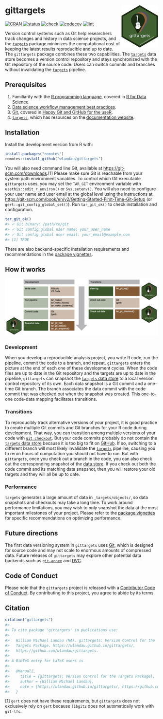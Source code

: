 
# gittargets <img src='man/figures/logo-readme.png' align="right" height="139"/>

[![CRAN](https://www.r-pkg.org/badges/version/gittargets)](https://CRAN.R-project.org/package=gittargets)
[![status](https://www.repostatus.org/badges/latest/wip.svg)](https://www.repostatus.org/#wip)
[![check](https://github.com/wlandau/gittargets/workflows/check/badge.svg)](https://github.com/wlandau/gittargets/actions?query=workflow%3Acheck)
[![codecov](https://codecov.io/gh/wlandau/gittargets/branch/main/graph/badge.svg?token=3T5DlLwUVl)](https://codecov.io/gh/wlandau/gittargets)
[![lint](https://github.com/wlandau/gittargets/workflows/lint/badge.svg)](https://github.com/wlandau/gittargets/actions?query=workflow%3Alint)

Version control systems such as Git help researchers track changes and
history in data science projects, and the
[`targets`](https://docs.ropensci.org/targets/) package minimizes the
computational cost of keeping the latest results reproducible and up to
date. The `gittargets` package combines these two capabilities. The
[`targets`](https://docs.ropensci.org/targets/) data store becomes a
version control repository and stays synchronized with the Git
repository of the source code. Users can switch commits and branches
without invalidating the [`targets`](https://docs.ropensci.org/targets/)
pipeline.

## Prerequisites

1.  Familiarity with the [R programming
    language](https://www.r-project.org/), covered in [R for Data
    Science](https://r4ds.had.co.nz/).
2.  [Data science workflow management best
    practices](https://rstats.wtf/index.html).
3.  [Git](https://git-scm.com), covered in [Happy Git and GitHub for the
    useR](https://happygitwithr.com).
4.  [`targets`](https://docs.ropensci.org/targets/), which has resources
    on the [documentation
    website](https://docs.ropensci.org/targets/#how-to-get-started).

## Installation

Install the development version from R with:

``` r
install.packages("remotes")
remotes::install_github("wlandau/gittargets")
```

You will also need command line Git, available at
<https://git-scm.com/downloads>.[1] Please make sure Git is reachable
from your system path environment variables. To control which Git
executable `gittargets` uses, you may set the `TAR_GIT` environment
variable with `usethis::edit_r_environ()` or `Sys.setenv()`. You will
also need to configure your user name and user email at the global level
using the instructions at
<https://git-scm.com/book/en/v2/Getting-Started-First-Time-Git-Setup>
(or `gert::git_config_global_set()`). Run `tar_git_ok()` to check
installation and configuration.

``` r
tar_git_ok()
#> ✓ Git binary: /path/to/git
#> ✓ Git config global user name: your_user_name
#> ✓ Git config global user email: your_email@example.com
#> [1] TRUE
```

There are also backend-specific installation requirements and
recommendations in the [package
vignettes](https://wlandau.github.io/gittargets/articles/index.html).

## How it works

![](./man/figures/workflow.png)

### Development

When you develop a reproducible analysis project, you write R code, run
the pipeline, commit the code to a branch, and repeat. `gittargets`
enters the picture at the end of each one of these development cycles.
When the code files are up to date in the Git repository and the targets
are up to date in the pipeline, `gittargets` can snapshot the [`targets`
data
store](https://books.ropensci.org/targets/files.html#internal-data-files)
to a local version control repository of its own. Each data snapshot is
a Git commit and a one-time Git branch. The branch associates the data
commit with the code commit that was checked out when the snapshot was
created. This one-to-one code-data mapping facilitates transitions.

### Transitions

To reproducibly track alternative versions of your project, it is good
practice to create multiple Git commits and Git branches for your R code
during development. That way, you can transition among multiple versions
of your code with
[`git checkout`](https://git-scm.com/docs/git-checkout). But your code
commits probably do not contain the [`targets` data
store](https://books.ropensci.org/targets/files.html#internal-data-files)
because it is too big to fit on [GitHub](https://github.com). If so,
switching to a different branch will most likely invalidate the
[`targets`](https://docs.ropensci.org/targets/) pipeline, causing you to
rerun hours of computation you should not have to run. But with
`gittargets`, once you check out a branch in the code, you can also
check out the corresponding snapshot of the [data
store](https://books.ropensci.org/targets/files.html#internal-data-files).
If you check out both the code commit and its matching data snapshot,
then you will restore your old targets and they will all be up to date.

### Performance

`targets` generates a large amount of data in `_targets/objects/`, so
data snapshots and checkouts may take a long time. To work around
performance limitations, you may wish to only snapshot the data at the
most important milestones of your project. Please refer to the [package
vignettes](https://wlandau.github.io/gittargets/articles/index.html) for
specific recommendations on optimizing performance.

## Future directions

The first data versioning system in `gittargets` uses
[Git](https://git-scm.com), which is designed for source code and may
not scale to enormous amounts of compressed data. Future releases of
`gittargets` may explore other potential data backends such as
[`git-annex`](https://git-annex.branchable.com) and
[DVC](https://dvc.org).

## Code of Conduct

Please note that the `gittargets` project is released with a
[Contributor Code of
Conduct](https://contributor-covenant.org/version/2/0/CODE_OF_CONDUCT.html).
By contributing to this project, you agree to abide by its terms.

## Citation

``` r
citation("gittargets")
#> 
#> To cite package 'gittargets' in publications use:
#> 
#>   William Michael Landau (NA). gittargets: Version Control for the
#>   Targets Package. https://wlandau.github.io/gittargets/,
#>   https://github.com/wlandau/gittargets.
#> 
#> A BibTeX entry for LaTeX users is
#> 
#>   @Manual{,
#>     title = {gittargets: Version Control for the Targets Package},
#>     author = {William Michael Landau},
#>     note = {https://wlandau.github.io/gittargets/, https://github.com/wlandau/gittargets},
#>   }
```

[1] `gert` does not have these requirements, but `gittargets` does not
exclusively rely on `gert` because `libgit2` does not automatically work
with `git-lfs`.
